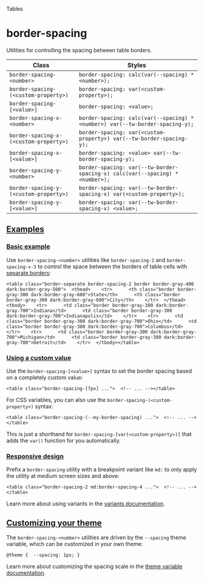Tables

# border-spacing

Utilities for controlling the spacing between table borders.

| Class                                  | Styles                                                                        |
| -------------------------------------- | ----------------------------------------------------------------------------- |
| `border-spacing-<number>`              | `border-spacing: calc(var(--spacing) * <number>);`                            |
| `border-spacing-(<custom-property>)`   | `border-spacing: var(<custom-property>);`                                     |
| `border-spacing-[<value>]`             | `border-spacing: <value>;`                                                    |
| `border-spacing-x-<number>`            | `border-spacing: calc(var(--spacing) * <number>) var(--tw-border-spacing-y);` |
| `border-spacing-x-(<custom-property>)` | `border-spacing: var(<custom-property>) var(--tw-border-spacing-y);`          |
| `border-spacing-x-[<value>]`           | `border-spacing: <value> var(--tw-border-spacing-y);`                         |
| `border-spacing-y-<number>`            | `border-spacing: var(--tw-border-spacing-x) calc(var(--spacing) * <number>);` |
| `border-spacing-y-(<custom-property>)` | `border-spacing: var(--tw-border-spacing-x) var(<custom-property>);`          |
| `border-spacing-y-[<value>]`           | `border-spacing: var(--tw-border-spacing-x) <value>;`                         |

## [Examples](#examples)

### [Basic example](#basic-example)

Use `border-spacing-<number>` utilities like `border-spacing-2` and `border-spacing-x-3` to control the space between the borders of table cells with [separate borders](/docs/border-collapse#separating-table-borders):

```
<table class="border-separate border-spacing-2 border border-gray-400 dark:border-gray-500">  <thead>    <tr>      <th class="border border-gray-300 dark:border-gray-600">State</th>      <th class="border border-gray-300 dark:border-gray-600">City</th>    </tr>  </thead>  <tbody>    <tr>      <td class="border border-gray-300 dark:border-gray-700">Indiana</td>      <td class="border border-gray-300 dark:border-gray-700">Indianapolis</td>    </tr>    <tr>      <td class="border border-gray-300 dark:border-gray-700">Ohio</td>      <td class="border border-gray-300 dark:border-gray-700">Columbus</td>    </tr>    <tr>      <td class="border border-gray-300 dark:border-gray-700">Michigan</td>      <td class="border border-gray-300 dark:border-gray-700">Detroit</td>    </tr>  </tbody></table>
```

### [Using a custom value](#using-a-custom-value)

Use the `border-spacing-[<value>]` syntax to set the border spacing based on a completely custom value:

```
<table class="border-spacing-[7px] ...">  <!-- ... --></table>
```

For CSS variables, you can also use the `border-spacing-(<custom-property>)` syntax:

```
<table class="border-spacing-(--my-border-spacing) ...">  <!-- ... --></table>
```

This is just a shorthand for `border-spacing-[var(<custom-property>)]` that adds the `var()` function for you automatically.

### [Responsive design](#responsive-design)

Prefix a `border-spacing` utility with a breakpoint variant like `md:` to only apply the utility at medium screen sizes and above:

```
<table class="border-spacing-2 md:border-spacing-4 ...">  <!-- ... --></table>
```

Learn more about using variants in the [variants documentation](/docs/hover-focus-and-other-states).

## [Customizing your theme](#customizing-your-theme)

The `border-spacing-<number>` utilities are driven by the `--spacing` theme variable, which can be customized in your own theme:

```
@theme {  --spacing: 1px; }
```

Learn more about customizing the spacing scale in the [theme variable documentation](/docs/theme).
